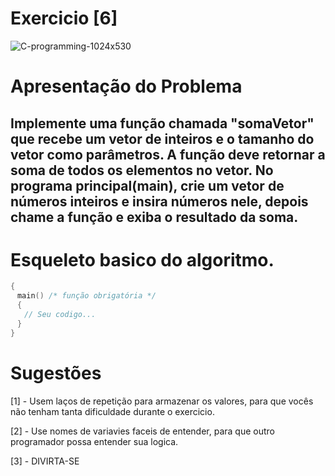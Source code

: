 # Exercicio [6]

![C-programming-1024x530](https://user-images.githubusercontent.com/68473916/226371932-ed4684f7-fded-4170-802b-20a3271421c2.png)

# Apresentação do Problema

<h2> Implemente uma função chamada "somaVetor" que recebe um vetor de inteiros e o tamanho do vetor como parâmetros. A função deve retornar a soma de todos os elementos no vetor. No programa principal(main), crie um vetor de números inteiros e insira números nele, depois chame a função e exiba o resultado da soma.<br> </h2>

# Esqueleto basico do algoritmo.

```c++
{
ㅤmain() /* função obrigatória */
ㅤ{
ㅤㅤ// Seu codigo...
ㅤ}
}
```

# Sugestões

[1] - Usem laços de repetição para armazenar os valores, para que vocês não tenham tanta dificuldade durante o exercicio. <br>

[2] - Use nomes de variavies faceis de entender, para que outro programador possa entender sua logica. <br>

[3] - DIVIRTA-SE <br>
